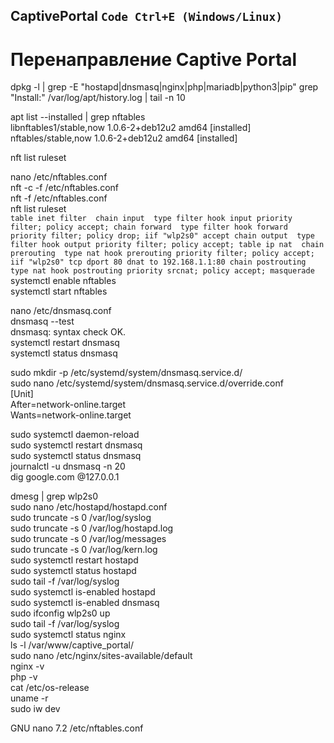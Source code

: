 ## CaptivePortal `Code Ctrl+E (Windows/Linux)`
# Перенаправление Captive Portal
dpkg -l | grep -E "hostapd|dnsmasq|nginx|php|mariadb|python3|pip"
grep "Install:" /var/log/apt/history.log | tail -n 10        

apt list --installed | grep nftables   
libnftables1/stable,now 1.0.6-2+deb12u2 amd64 [installed]   
nftables/stable,now 1.0.6-2+deb12u2 amd64 [installed]   

nft list ruleset

nano /etc/nftables.conf  
nft -c -f /etc/nftables.conf  
nft -f /etc/nftables.conf  
nft list ruleset  
`table inet filter 
        chain input 
                type filter hook input priority filter; policy accept;
        chain forward 
                type filter hook forward priority filter; policy drop;
                iif "wlp2s0" accept
        chain output 
                type filter hook output priority filter; policy accept;
table ip nat 
        chain prerouting 
                type nat hook prerouting priority filter; policy accept;
                iif "wlp2s0" tcp dport 80 dnat to 192.168.1.1:80
        chain postrouting 
                type nat hook postrouting priority srcnat; policy accept;
                masquerade
`
systemctl enable nftables        
systemctl start nftables        

nano /etc/dnsmasq.conf        
dnsmasq --test        
dnsmasq: syntax check OK.        
systemctl restart dnsmasq        
systemctl status dnsmasq        

sudo mkdir -p /etc/systemd/system/dnsmasq.service.d/        
sudo nano /etc/systemd/system/dnsmasq.service.d/override.conf        
[Unit]        
After=network-online.target        
Wants=network-online.target        

sudo systemctl daemon-reload        
sudo systemctl restart dnsmasq        
sudo systemctl status dnsmasq        
journalctl -u dnsmasq -n 20        
dig google.com @127.0.0.1        

dmesg | grep wlp2s0        
sudo nano /etc/hostapd/hostapd.conf        
sudo truncate -s 0 /var/log/syslog        
sudo truncate -s 0 /var/log/hostapd.log        
sudo truncate -s 0 /var/log/messages        
sudo truncate -s 0 /var/log/kern.log        
sudo systemctl restart hostapd        
sudo systemctl status hostapd        
sudo tail -f /var/log/syslog        
sudo systemctl is-enabled hostapd        
sudo systemctl is-enabled dnsmasq        
sudo ifconfig wlp2s0 up        
sudo tail -f /var/log/syslog        
sudo systemctl status nginx        
ls -l /var/www/captive_portal/        
sudo nano /etc/nginx/sites-available/default        
nginx -v        
php -v        
cat /etc/os-release        
uname -r        
sudo iw dev        

GNU nano 7.2 /etc/nftables.conf         
```python:[nftables.conf](https://github.com/lp85d/CaptivePortal/blob/main/nftables.conf)

```
